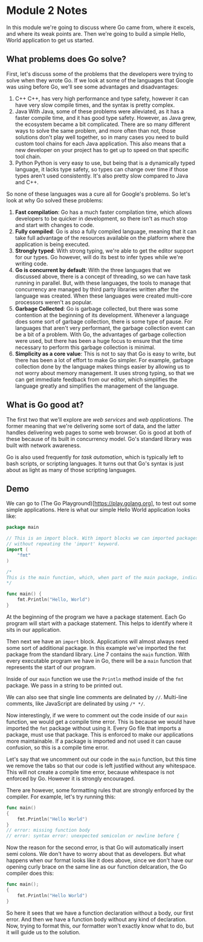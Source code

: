 # Module 2 Notes

In this module we're going to discuss where Go came from, where it excels, and where its weak points are. Then we're going to build a simple Hello, World application to get us started.

## What problems does Go solve?

First, let's discuss some of the problems that the developers were trying to solve when they wrote Go. If we look at some of the languages that Google was using before Go, we'll see some advantages and disadvantages:

1. C++
    C++, has very high performance and type safety, however it can have very slow compile times, and the syntax is pretty complex.
2. Java
    With Java, some of these problems were alleviated, as it has a faster compile time, and it has good type safety. However, as Java grew, the ecosystem became a bit complicated. There are so many different ways to solve the same problem, and more often than not, those solutions don't play well together, so in many cases you need to build custom tool chains for each Java application. This also means that a new developer on your project has to get up to speed on that specific tool chain.
3. Python
    Python is very easy to use, but being that is a dynamically typed language, it lacks type safety, so types can change over time if those types aren't used consistently. It's also pretty slow compared to Java and C++.

So none of these languages was a cure all for Google's problems. So let's look at why Go solved these problems:

1. **Fast compilation**: Go has a much faster compilation time, which allows developers to be quicker in development, so there isn't as much stop and start with changes to code.
2. **Fully compiled**: Go is also a fully compiled language, meaning that it can take full advantage of the resources available on the platform where the application is being executed.
3. **Strongly typed**: With strong typing, we're able to get the editor support for our types. Go however, will do its best to infer types while we're writing code.
4. **Go is concurrent by default**: With the three languages that we discussed above, there is a concept of threading, so we can have task running in parallel. But, with these languages, the tools to manage that concurrency are managed by third party libraries written after the language was created. When these languages were created multi-core processors weren't as popular.
5. **Garbage Collected**: Go is garbage collected, but there was some contention at the beginning of its development. Whenever a language does some sort of garbage collection, there is some type of pause. For languages that aren't very performant, the garbage collection event can be a bit of a problem. With Go, the advantages of garbage collection were used, but there has been a huge focus to ensure that the time necessary to perform this garbage collection is minimal.
6. **Simplicity as a core value**: This is not to say that Go is easy to write, but there has been a lot of effort to make Go simpler. For example, garbage collection done by the language makes things easier by allowing us to not worry about memory management. It uses strong typing, so that we can get immediate feedback from our editor, which simplifies the language greatly and simplifies the management of the language.

## What is Go good at?

The first two that we'll explore are *web services* and *web applications*. The former meaning that we're delivering some sort of data, and the latter handles delivering web pages to some web browser. Go is good at both of these because of its built in concurrency model. Go's standard library was built with network awareness. 

Go is also used frequently for *task automation*, which is typically left to bash scripts, or scripting languages. It turns out that Go's syntax is just about as light as many of those scripting languages. 

## Demo

We can go to (The Go Playground)[https://play.golang.org], to test out some simple applications. Here is what our simple Hello World application looks like:

```go
package main

// This is an import block. With import blocks we can imported packages
// without repeating the 'import' keyword.
import (
    "fmt"
)

/*
This is the main function, which, when part of the main package, indicates the entry point of an application.
*/

func main() {
    fmt.Println("Hello, World")
}
```

At the beginning of the program we have a package statement. Each Go program will start with a package statement. This helps to identify where it sits in our application. 

Then next we have an `import` block. Applications will almost always need some sort of additional package. In this example we've imported the `fmt` package from the standard library. Line 7 contains the `main` function. With every executable program we have in Go, there will be a `main` function that represents the start of our program.

Inside of our `main` function we use the `Println` method inside of the `fmt` package. We pass in a string to be printed out.

We can also see that single line comments are delinated by `//`. Multi-line comments, like JavaScript are delinated by using `/* */`.

Now interestingly, if we were to comment out the code inside of our `main` function, we would get a compile time error. This is because we would have imported the `fmt` package without using it. Every Go file that imports a package, must use that package. This is enforced to make our applications more maintainable. If a package is imported and not used it can cause confusion, so this is a compile time error.

Let's say that we uncomment out our code in the `main` function, but this time we remove the tabs so that our code is left justified without any whitespace. This will not create a compile time error, because whitespace is not enforced by Go. However it is strongly encouraged. 

There are however, some formatting rules that are strongly enforced by the compiler. For example, let's try running this:

```go
func main() 
{
    fmt.Println("Hello World")
}
// error: missing function body
// error: syntax error: unexpected semicolon or newline before {
```

Now the reason for the second error, is that Go will automatically insert semi colons. We don't have to worry about that as developers. But what happens when our format looks like it does above, since we don't have our opening curly brace on the same line as our function delcaration, the Go compiler does this:

```go
func main();
{
    fmt.Println("Hello World")
}
```

So here it sees that we have a function declaration without a body, our first error. And then we have a function body without any kind of declaration. Now, trying to format this, our formatter won't exactly know what to do, but it will guide us to the solution.




